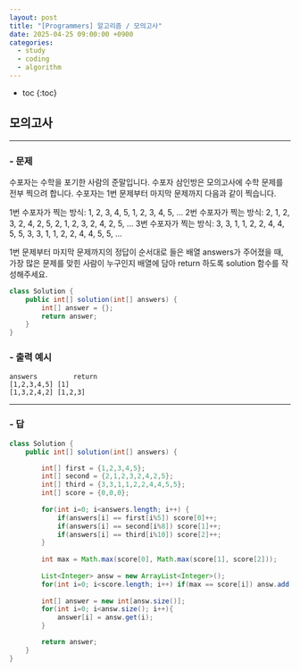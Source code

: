 ```yaml
---
layout: post
title: "[Programmers] 알고리즘 / 모의고사"
date: 2025-04-25 09:00:00 +0900
categories: 
  - study
  - coding
  - algorithm
---
```


* toc
{:toc}

## 모의고사

---

### - 문제

수포자는 수학을 포기한 사람의 준말입니다. 수포자 삼인방은 모의고사에 수학 문제를 전부 찍으려 합니다. 수포자는 1번 문제부터 마지막 문제까지 다음과 같이 찍습니다.

1번 수포자가 찍는 방식: 1, 2, 3, 4, 5, 1, 2, 3, 4, 5, ...
2번 수포자가 찍는 방식: 2, 1, 2, 3, 2, 4, 2, 5, 2, 1, 2, 3, 2, 4, 2, 5, ...
3번 수포자가 찍는 방식: 3, 3, 1, 1, 2, 2, 4, 4, 5, 5, 3, 3, 1, 1, 2, 2, 4, 4, 5, 5, ...

1번 문제부터 마지막 문제까지의 정답이 순서대로 들은 배열 answers가 주어졌을 때, 가장 많은 문제를 맞힌 사람이 누구인지 배열에 담아 return 하도록 solution 함수를 작성해주세요.

```java
class Solution {
    public int[] solution(int[] answers) {
        int[] answer = {};
        return answer;
    }
}
```

### - 출력 예시

```
answers	        return
[1,2,3,4,5]	[1]
[1,3,2,4,2]	[1,2,3]
```

<!-- >  -->

---

### - 답

```java
class Solution {
    public int[] solution(int[] answers) {

        int[] first = {1,2,3,4,5};
        int[] second = {2,1,2,3,2,4,2,5};
        int[] third = {3,3,1,1,2,2,4,4,5,5};
        int[] score = {0,0,0};
        
        for(int i=0; i<answers.length; i++) {
            if(answers[i] == first[i%5]) score[0]++;
            if(answers[i] == second[i%8]) score[1]++;
            if(answers[i] == third[i%10]) score[2]++;
        }
        
        int max = Math.max(score[0], Math.max(score[1], score[2]));
        
        List<Integer> answ = new ArrayList<Integer>();
        for(int i=0; i<score.length; i++) if(max == score[i]) answ.add(i+1);
        
        int[] answer = new int[answ.size()];
        for(int i=0; i<answ.size(); i++){
            answer[i] = answ.get(i);
        }

        return answer;
    }
}
```

<!--  -->
